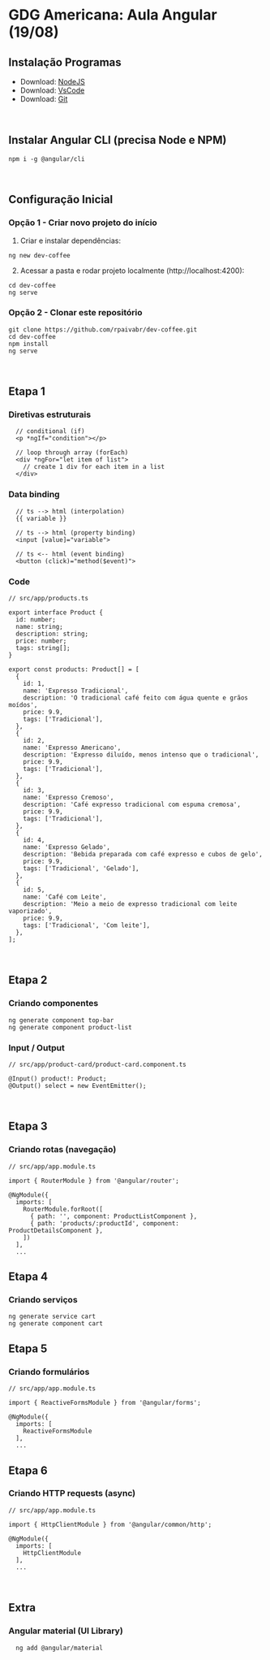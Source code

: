 # GDG Americana: Aula Angular (19/08)

## Instalação Programas

- Download: [NodeJS](https://nodejs.org/en/download)
- Download: [VsCode](https://code.visualstudio.com/download)
- Download: [Git](https://git-scm.com/downloads)

&nbsp;

## Instalar Angular CLI (precisa Node e NPM)

```
npm i -g @angular/cli
```

&nbsp;

## Configuração Inicial

### Opção 1 - Criar novo projeto do início

1.  Criar e instalar dependências:

```
ng new dev-coffee
```

2.  Acessar a pasta e rodar projeto localmente (http://localhost:4200):

```
cd dev-coffee
ng serve
```

### Opção 2 - Clonar este repositório

```
git clone https://github.com/rpaivabr/dev-coffee.git
cd dev-coffee
npm install
ng serve
```

&nbsp;

## Etapa 1

### Diretivas estruturais

```
  // conditional (if)
  <p *ngIf="condition"></p>

  // loop through array (forEach)
  <div *ngFor="let item of list">
    // create 1 div for each item in a list
  </div>
```

### Data binding

```
  // ts --> html (interpolation)
  {{ variable }}

  // ts --> html (property binding)
  <input [value]="variable">

  // ts <-- html (event binding)
  <button (click)="method($event)">
```

### Code

```
// src/app/products.ts

export interface Product {
  id: number;
  name: string;
  description: string;
  price: number;
  tags: string[];
}

export const products: Product[] = [
  {
    id: 1,
    name: 'Expresso Tradicional',
    description: 'O tradicional café feito com água quente e grãos moídos',
    price: 9.9,
    tags: ['Tradicional'],
  },
  {
    id: 2,
    name: 'Expresso Americano',
    description: 'Expresso diluído, menos intenso que o tradicional',
    price: 9.9,
    tags: ['Tradicional'],
  },
  {
    id: 3,
    name: 'Expresso Cremoso',
    description: 'Café expresso tradicional com espuma cremosa',
    price: 9.9,
    tags: ['Tradicional'],
  },
  {
    id: 4,
    name: 'Expresso Gelado',
    description: 'Bebida preparada com café expresso e cubos de gelo',
    price: 9.9,
    tags: ['Tradicional', 'Gelado'],
  },
  {
    id: 5,
    name: 'Café com Leite',
    description: 'Meio a meio de expresso tradicional com leite vaporizado',
    price: 9.9,
    tags: ['Tradicional', 'Com leite'],
  },
];
```

&nbsp;

## Etapa 2

### Criando componentes

```
ng generate component top-bar
ng generate component product-list
```

### Input / Output

```
// src/app/product-card/product-card.component.ts

@Input() product!: Product;
@Output() select = new EventEmitter();
```

&nbsp;

## Etapa 3

### Criando rotas (navegação)

```
// src/app/app.module.ts

import { RouterModule } from '@angular/router';

@NgModule({
  imports: [
    RouterModule.forRoot([
      { path: '', component: ProductListComponent },
      { path: 'products/:productId', component: ProductDetailsComponent },
    ])
  ],
  ...
```

## Etapa 4

### Criando serviços

```
ng generate service cart
ng generate component cart
```

## Etapa 5

### Criando formulários

```
// src/app/app.module.ts

import { ReactiveFormsModule } from '@angular/forms';

@NgModule({
  imports: [
    ReactiveFormsModule
  ],
  ...
```

## Etapa 6

### Criando HTTP requests (async)

```
// src/app/app.module.ts

import { HttpClientModule } from '@angular/common/http';

@NgModule({
  imports: [
    HttpClientModule
  ],
  ...
```

&nbsp;

## Extra

### Angular material (UI Library)

```
  ng add @angular/material
```
